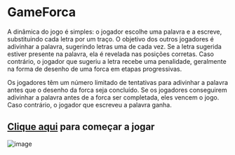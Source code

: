 # GameForca

A dinâmica do jogo é simples: o jogador escolhe uma palavra e a escreve, substituindo cada letra por um traço. O objetivo dos outros jogadores é adivinhar a palavra, sugerindo letras uma de cada vez. Se a letra sugerida estiver presente na palavra, ela é revelada nas posições corretas. Caso contrário, o jogador que sugeriu a letra recebe uma penalidade, geralmente na forma de desenho de uma forca em etapas progressivas.

Os jogadores têm um número limitado de tentativas para adivinhar a palavra antes que o desenho da forca seja concluído. Se os jogadores conseguirem adivinhar a palavra antes de a forca ser completada, eles vencem o jogo. Caso contrário, o jogador que escreveu a palavra ganha.


## <a href="https://weslleyivis.github.io/Game_Forca/">Clique aqui</a> para começar a jogar

![image](https://github.com/WeslleyIvis/GameForca/assets/79803635/b810f896-f9f8-48ba-b634-cc082da33370)

